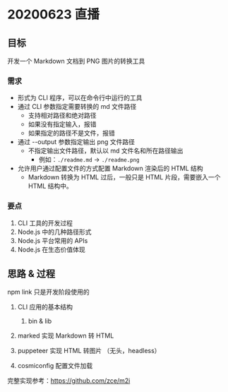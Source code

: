 # 20200623 直播

## 目标

开发一个 Markdown 文档到 PNG 图片的转换工具

### 需求

- 形式为 CLI 程序，可以在命令行中运行的工具
- 通过 CLI 参数指定需要转换的 md 文件路径
  - 支持相对路径和绝对路径
  - 如果没有指定输入，报错
  - 如果指定的路径不是文件，报错
- 通过 --output 参数指定输出 png 文件路径
  - 不指定输出文件路径，默认以 md 文件名和所在路径输出
    - 例如：`./readme.md` -> `./readme.png`
- 允许用户通过配置文件的方式配置 Markdown 渲染后的 HTML 结构
  - Markdown 转换为 HTML 过后，一般只是 HTML 片段，需要嵌入一个 HTML 结构中。

### 要点

1. CLI 工具的开发过程
2. Node.js 中的几种路径形式
3. Node.js 平台常用的 APIs
4. Node.js 在生态价值体现

## 思路 & 过程

npm link 只是开发阶段使用的

1. CLI 应用的基本结构

   1. bin & lib

1. marked 实现 Markdown 转 HTML
1. puppeteer 实现 HTML 转图片 （无头，headless）
1. cosmiconfig 配置文件加载

完整实现参考：https://github.com/zce/m2i
